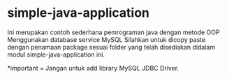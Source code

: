 simple-java-application
=======================

Ini merupakan contoh sederhana pemrograman java dengan metode OOP
Menggunakan database service MySQL
Silahkan untuk dicopy paste dengan penamaan package sesuai folder yang telah disediakan didalam modul simple-java-application ini.

*important = Jangan untuk add library MySQL JDBC Driver.
